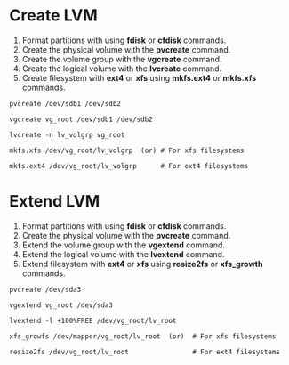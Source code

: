 # Create LVM

1.  Format partitions with using **fdisk** or **cfdisk** commands.
2.  Create the physical volume with the **pvcreate** command.
3.  Create the volume group with the **vgcreate** command.
4.  Create the logical volume with the **lvcreate** command.
5.  Create filesystem with **ext4** or **xfs** using **mkfs.ext4** or **mkfs.xfs** commands.

```
pvcreate /dev/sdb1 /dev/sdb2

vgcreate vg_root /dev/sdb1 /dev/sdb2

lvcreate -n lv_volgrp vg_root

mkfs.xfs /dev/vg_root/lv_volgrp  (or) # For xfs filesystems

mkfs.ext4 /dev/vg_root/lv_volgrp      # For ext4 filesystems
```

# Extend LVM

1.  Format partitions with using **fdisk** or **cfdisk** commands.
2.  Create the physical volume with the **pvcreate** command.
3.  Extend the volume group with the **vgextend** command.
4.  Extend the logical volume with the **lvextend** command.
5.  Extend filesystem with **ext4** or **xfs** using **resize2fs** or **xfs_growth** commands.

```
pvcreate /dev/sda3

vgextend vg_root /dev/sda3

lvextend -l +100%FREE /dev/vg_root/lv_root

xfs_growfs /dev/mapper/vg_root/lv_root  (or)  # For xfs filesystems

resize2fs /dev/vg_root/lv_root                # For ext4 filesystems
```
